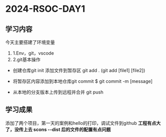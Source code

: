 # 2024-RSOC-DAY1
## 学习内容

今天主要搭建了环境变量
1. 1.Env，git，vscode 
2. 2.git基本操作 
- 创建仓库git init 
添加文件到暂存区 git add . (git add [file1] [file2])

- 将暂存区内容添加到本地仓库git commit $ git commit -m [message]

- 从本地的分支版本上传到远程并合并 git push

## 学习成果

添加了两个项目，第一天的案例和hello的打印，调试文件到github
**工程有点大了，没传上去 scons --dist 后的文件的配置有点问题**